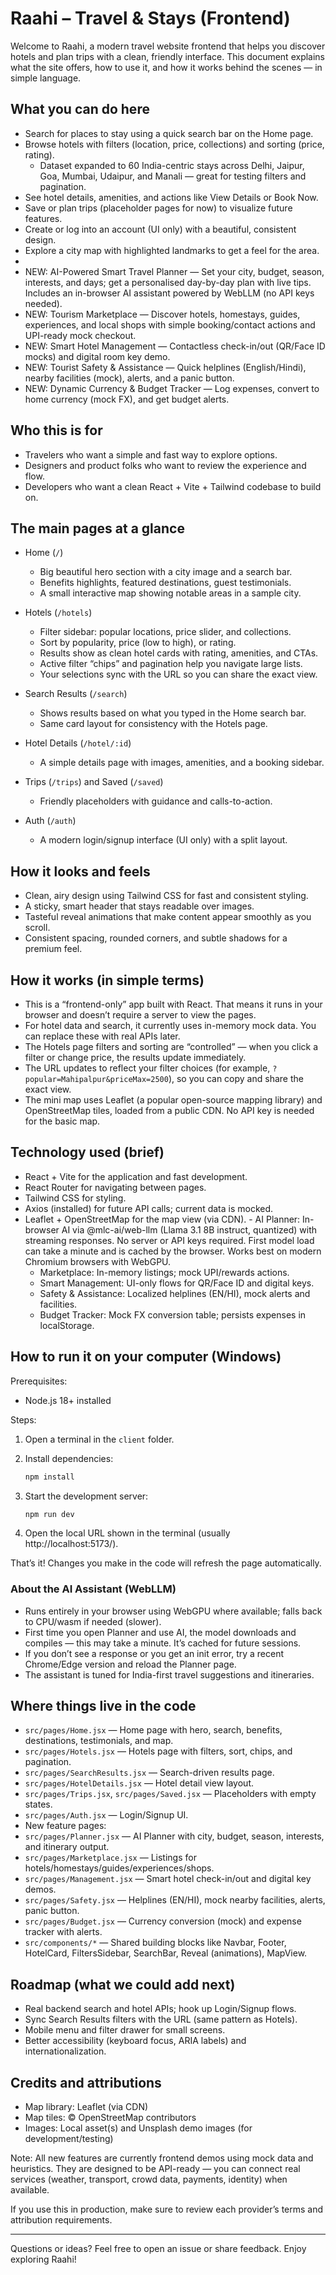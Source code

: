 # Raahi – Travel & Stays (Frontend)

Welcome to Raahi, a modern travel website frontend that helps you discover hotels and plan trips with a clean, friendly interface. This document explains what the site offers, how to use it, and how it works behind the scenes — in simple language.

## What you can do here

- Search for places to stay using a quick search bar on the Home page.
- Browse hotels with filters (location, price, collections) and sorting (price, rating).
	- Dataset expanded to 60 India-centric stays across Delhi, Jaipur, Goa, Mumbai, Udaipur, and Manali — great for testing filters and pagination.
- See hotel details, amenities, and actions like View Details or Book Now.
- Save or plan trips (placeholder pages for now) to visualize future features.
- Create or log into an account (UI only) with a beautiful, consistent design.
- Explore a city map with highlighted landmarks to get a feel for the area.
-
- NEW: AI-Powered Smart Travel Planner — Set your city, budget, season, interests, and days; get a personalised day-by-day plan with live tips. Includes an in-browser AI assistant powered by WebLLM (no API keys needed).
- NEW: Tourism Marketplace — Discover hotels, homestays, guides, experiences, and local shops with simple booking/contact actions and UPI-ready mock checkout.
- NEW: Smart Hotel Management — Contactless check-in/out (QR/Face ID mocks) and digital room key demo.
- NEW: Tourist Safety & Assistance — Quick helplines (English/Hindi), nearby facilities (mock), alerts, and a panic button.
- NEW: Dynamic Currency & Budget Tracker — Log expenses, convert to home currency (mock FX), and get budget alerts.

## Who this is for

- Travelers who want a simple and fast way to explore options.
- Designers and product folks who want to review the experience and flow.
- Developers who want a clean React + Vite + Tailwind codebase to build on.

## The main pages at a glance

- Home (`/`)
	- Big beautiful hero section with a city image and a search bar.
	- Benefits highlights, featured destinations, guest testimonials.
	- A small interactive map showing notable areas in a sample city.

- Hotels (`/hotels`)
	- Filter sidebar: popular locations, price slider, and collections.
	- Sort by popularity, price (low to high), or rating.
	- Results show as clean hotel cards with rating, amenities, and CTAs.
	- Active filter “chips” and pagination help you navigate large lists.
	- Your selections sync with the URL so you can share the exact view.

- Search Results (`/search`)
	- Shows results based on what you typed in the Home search bar.
	- Same card layout for consistency with the Hotels page.

- Hotel Details (`/hotel/:id`)
	- A simple details page with images, amenities, and a booking sidebar.

- Trips (`/trips`) and Saved (`/saved`)
	- Friendly placeholders with guidance and calls-to-action.

- Auth (`/auth`)
	- A modern login/signup interface (UI only) with a split layout.

## How it looks and feels

- Clean, airy design using Tailwind CSS for fast and consistent styling.
- A sticky, smart header that stays readable over images.
- Tasteful reveal animations that make content appear smoothly as you scroll.
- Consistent spacing, rounded corners, and subtle shadows for a premium feel.

## How it works (in simple terms)

- This is a “frontend-only” app built with React. That means it runs in your browser and doesn’t require a server to view the pages.
- For hotel data and search, it currently uses in-memory mock data. You can replace these with real APIs later.
- The Hotels page filters and sorting are “controlled” — when you click a filter or change price, the results update immediately.
- The URL updates to reflect your filter choices (for example, `?popular=Mahipalpur&priceMax=2500`), so you can copy and share the exact view.
- The mini map uses Leaflet (a popular open-source mapping library) and OpenStreetMap tiles, loaded from a public CDN. No API key is needed for the basic map.

## Technology used (brief)

- React + Vite for the application and fast development.
- React Router for navigating between pages.
- Tailwind CSS for styling.
- Axios (installed) for future API calls; current data is mocked.
- Leaflet + OpenStreetMap for the map view (via CDN).
	  - AI Planner: In-browser AI via @mlc-ai/web-llm (Llama 3.1 8B instruct, quantized) with streaming responses. No server or API keys required. First model load can take a minute and is cached by the browser. Works best on modern Chromium browsers with WebGPU.
	- Marketplace: In-memory listings; mock UPI/rewards actions.
	- Smart Management: UI-only flows for QR/Face ID and digital keys.
	- Safety & Assistance: Localized helplines (EN/HI), mock alerts and facilities.
	- Budget Tracker: Mock FX conversion table; persists expenses in localStorage.

## How to run it on your computer (Windows)

Prerequisites:
- Node.js 18+ installed

Steps:
1. Open a terminal in the `client` folder.
2. Install dependencies:

	 ```bash
	 npm install
	 ```

3. Start the development server:

	 ```bash
	 npm run dev
	 ```

4. Open the local URL shown in the terminal (usually http://localhost:5173/).

That’s it! Changes you make in the code will refresh the page automatically.

### About the AI Assistant (WebLLM)

- Runs entirely in your browser using WebGPU where available; falls back to CPU/wasm if needed (slower).
- First time you open Planner and use AI, the model downloads and compiles — this may take a minute. It’s cached for future sessions.
- If you don’t see a response or you get an init error, try a recent Chrome/Edge version and reload the Planner page.
- The assistant is tuned for India-first travel suggestions and itineraries.

## Where things live in the code

- `src/pages/Home.jsx` — Home page with hero, search, benefits, destinations, testimonials, and map.
- `src/pages/Hotels.jsx` — Hotels page with filters, sort, chips, and pagination.
- `src/pages/SearchResults.jsx` — Search-driven results page.
- `src/pages/HotelDetails.jsx` — Hotel detail view layout.
- `src/pages/Trips.jsx`, `src/pages/Saved.jsx` — Placeholders with empty states.
- `src/pages/Auth.jsx` — Login/Signup UI.
- New feature pages:
- `src/pages/Planner.jsx` — AI Planner with city, budget, season, interests, and itinerary output.
- `src/pages/Marketplace.jsx` — Listings for hotels/homestays/guides/experiences/shops.
- `src/pages/Management.jsx` — Smart hotel check-in/out and digital key demos.
- `src/pages/Safety.jsx` — Helplines (EN/HI), mock nearby facilities, alerts, panic button.
- `src/pages/Budget.jsx` — Currency conversion (mock) and expense tracker with alerts.
- `src/components/*` — Shared building blocks like Navbar, Footer, HotelCard, FiltersSidebar, SearchBar, Reveal (animations), MapView.

## Roadmap (what we could add next)

- Real backend search and hotel APIs; hook up Login/Signup flows.
- Sync Search Results filters with the URL (same pattern as Hotels).
- Mobile menu and filter drawer for small screens.
- Better accessibility (keyboard focus, ARIA labels) and internationalization.

## Credits and attributions

- Map library: Leaflet (via CDN)
- Map tiles: © OpenStreetMap contributors
- Images: Local asset(s) and Unsplash demo images (for development/testing)

Note: All new features are currently frontend demos using mock data and heuristics. They are designed to be API-ready — you can connect real services (weather, transport, crowd data, payments, identity) when available.

If you use this in production, make sure to review each provider’s terms and attribution requirements.

---

Questions or ideas? Feel free to open an issue or share feedback. Enjoy exploring Raahi!
